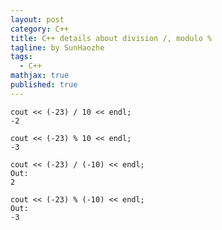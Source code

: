 ```yaml
---
layout: post
category: C++
title: C++ details about division /, modulo % 
tagline: by SunHaozhe
tags: 
  - C++
mathjax: true
published: true
---
```


```
cout << (-23) / 10 << endl;
-2
```

```
cout << (-23) % 10 << endl;
-3
```

```
cout << (-23) / (-10) << endl;
Out:
2
```

```
cout << (-23) % (-10) << endl;
Out:
-3
```




